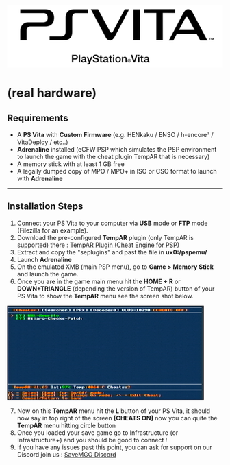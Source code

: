 ![PSVita Logo](../assets/PlayStation_Vita_logo.svg.png)
# (real hardware)

## Requirements
- A **PS Vita** with **Custom Firmware** (e.g. HENkaku / ENSO / h-encore² / VitaDeploy / etc..)
- **Adrenaline** installed (eCFW PSP which simulates the PSP environment to launch the game with the cheat plugin TempAR that is necessary)
- A memory stick with at least 1 GB free
- A legally dumped copy of MPO / MPO+ in ISO or CSO format to launch with **Adrenaline**

---

## Installation Steps
1. Connect your PS Vita to your computer via **USB** mode or **FTP** mode (Filezilla for an example).
2. Download the pre-configured **TempAR** plugin (only TempAR is supported) there : [TempAR Plugin (Cheat Engine for PSP)](https://github.com/snakeswiss/Tutorial-setting-up-MPO-MPO-Online/raw/main/assets/tempar_163.7z)
3. Extract and copy the "seplugins" and past the file in **ux0:/pspemu/**
4. Launch **Adrenaline**
5. On the emulated XMB (main PSP menu), go to **Game > Memory Stick** and launch the game.
6. Once you are in the game main menu hit the **HOME + R** or **DOWN+TRIANGLE** (depending the version of TempAR) button of your PS Vita to show the **TempAR** menu see the screen shot below.

![TempAR example menu](../assets/TempAR.png)

7. Now on this **TempAR** menu hit the **L** button of your PS Vita, it should now say in top right of the screen **[CHEATS ON]** now you can quite the **TempAR** menu hitting circle button
8. Once you loaded your save game go to Infrastructure (or Infrastructure+) and you should be good to connect !
9. If you have any issues past this point, you can ask for support on our Discord join us : [SaveMGO Discord](https://discord.gg/mgo2pc)
